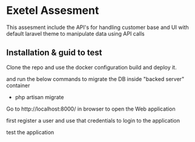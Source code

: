 # Exetel Assesment

This assesment include the API's for handling customer base and UI with default laravel theme to manipulate data using API calls 

## Installation & guid to test

Clone the repo and use the docker configuration build and deploy it.

and run the below commands to migrate the DB inside "backed server" container 
- php artisan migrate

Go to http://localhost:8000/ in browser to open the Web application

first register a user and use that credentials to login to the application

test the application